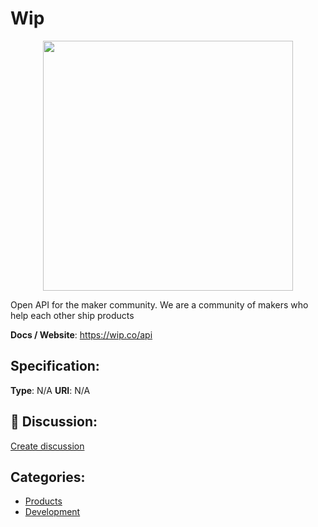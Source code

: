 # Wip
<p align="center">
    <img width="400" src="https://raw.githubusercontent.com/apis-list/apis-list/main/apis/wip/logo_256x256.png" />
</p>

Open API for the maker community. We are a community of makers who help each other ship products

**Docs / Website**: https://wip.co/api

## Specification:
**Type**:  N/A 
**URI**:  N/A 

## 💬 Discussion:
[Create discussion](https://github.com/apis-list/apis-list/discussions/new)

## Categories:
- [Products](https://github.com/apis-list/apis-list#products)
- [Development](https://github.com/apis-list/apis-list#development)



